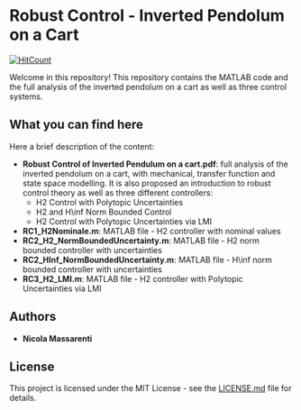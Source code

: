 # Robust Control - Inverted Pendolum on a Cart

[![HitCount](http://hits.dwyl.com/nicolamassarenti/robust-control.svg)](http://hits.dwyl.com/nicolamassarenti/robust-control)

Welcome in this repository! This repository contains the MATLAB code and the full analysis of the inverted pendolum on a cart as well as three control systems.

## What you can find here

Here a brief description of the content:

- **Robust Control of Inverted Pendulum on a cart.pdf**: full analysis of the inverted pendolum on a cart, with mechanical, transfer function and state space modelling. It is also proposed an introduction to robust control theory as well as three different controllers:
	- H2 Control with Polytopic Uncertainties
	- H2 and H\inf Norm Bounded Control
    - H2 Control with Polytopic Uncertainties via LMI
- **RC1_H2Nominale.m**: MATLAB file - H2 controller with nominal values
- **RC2_H2_NormBoundedUncertainty.m**: MATLAB file - H2 norm bounded controller with uncertainties
- **RC2_HInf_NormBoundedUncertainty.m**: MATLAB file - H\inf norm bounded controller with uncertainties
- **RC3_H2_LMI.m**: MATLAB file - H2 controller with Polytopic Uncertainties via LMI

## Authors

- **Nicola Massarenti**

## License

This project is licensed under the MIT License - see the [LICENSE.md](LICENSE.md) file for details.
